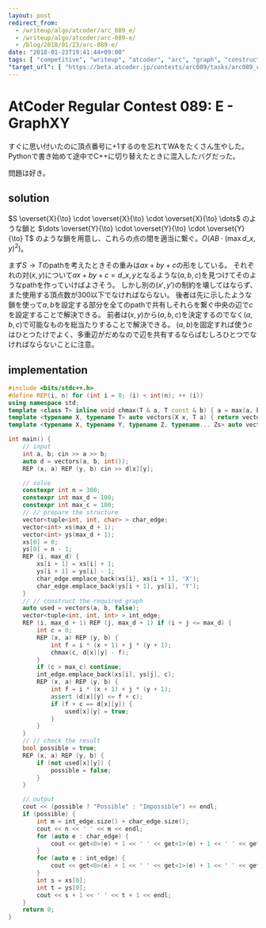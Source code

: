 ```yaml
---
layout: post
redirect_from:
  - /writeup/algo/atcoder/arc_089_e/
  - /writeup/algo/atcoder/arc-089-e/
  - /blog/2018/01/23/arc-089-e/
date: "2018-01-23T19:41:44+09:00"
tags: [ "competitive", "writeup", "atcoder", "arc", "graph", "construction" ]
"target_url": [ "https://beta.atcoder.jp/contests/arc089/tasks/arc089_c" ]
---
```


# AtCoder Regular Contest 089: E - GraphXY

すぐに思い付いたのに頂点番号に$+1$するのを忘れてWAをたくさん生やした。Pythonで書き始めて途中でC++に切り替えたときに混入したバグだった。

問題は好き。

## solution

$S \overset{X}{\to} \cdot \overset{X}{\to} \cdot \overset{X}{\to} \dots$ のような鎖と $\dots \overset{Y}{\to} \cdot \overset{Y}{\to} \cdot \overset{Y}{\to} T$ のような鎖を用意し、これらの点の間を適当に繋ぐ。$O(AB \cdot (\max d\_{x, y})^2)$。

まず$S \to T$のpathを考えたときその重みは$ax + by + c$の形をしている。
それぞれの対$(x, y)$について$ax + by + c = d\_{x, y}$となるような$(a, b, c)$を見つけてそのようなpathを作っていけばよさそう。
しかし別の$(x', y')$の制約を壊してはならず、また使用する頂点数が$300$以下でなければならない。
後者は先に示したような鎖を使って$a, b$を設定する部分を全てのpathで共有しそれらを繋ぐ中央の辺で$c$を設定することで解決できる。
前者は$(x, y)$から$(a, b, c)$を決定するのでなく$(a, b, c)$で可能なものを総当たりすることで解決できる。
$(a, b)$を固定すれば使う$c$はひとつたけでよく、多重辺がだめなので辺を共有するならばむしろひとつでなければならないことに注意。

## implementation

``` c++
#include <bits/stdc++.h>
#define REP(i, n) for (int i = 0; (i) < int(n); ++ (i))
using namespace std;
template <class T> inline void chmax(T & a, T const & b) { a = max(a, b); }
template <typename X, typename T> auto vectors(X x, T a) { return vector<T>(x, a); }
template <typename X, typename Y, typename Z, typename... Zs> auto vectors(X x, Y y, Z z, Zs... zs) { auto cont = vectors(y, z, zs...); return vector<decltype(cont)>(x, cont); }

int main() {
    // input
    int a, b; cin >> a >> b;
    auto d = vectors(a, b, int());
    REP (x, a) REP (y, b) cin >> d[x][y];

    // solve
    constexpr int n = 300;
    constexpr int max_d = 100;
    constexpr int max_c = 100;
    // // prepare the structure
    vector<tuple<int, int, char> > char_edge;
    vector<int> xs(max_d + 1);
    vector<int> ys(max_d + 1);
    xs[0] = 0;
    ys[0] = n - 1;
    REP (i, max_d) {
        xs[i + 1] = xs[i] + 1;
        ys[i + 1] = ys[i] - 1;
        char_edge.emplace_back(xs[i], xs[i + 1], 'X');
        char_edge.emplace_back(ys[i + 1], ys[i], 'Y');
    }
    // // construct the required graph
    auto used = vectors(a, b, false);
    vector<tuple<int, int, int> > int_edge;
    REP (i, max_d + 1) REP (j, max_d + 1) if (i + j <= max_d) {
        int c = 0;
        REP (x, a) REP (y, b) {
            int f = i * (x + 1) + j * (y + 1);
            chmax(c, d[x][y] - f);
        }
        if (c > max_c) continue;
        int_edge.emplace_back(xs[i], ys[j], c);
        REP (x, a) REP (y, b) {
            int f = i * (x + 1) + j * (y + 1);
            assert (d[x][y] <= f + c);
            if (f + c == d[x][y]) {
                used[x][y] = true;
            }
        }
    }
    // // check the result
    bool possible = true;
    REP (x, a) REP (y, b) {
        if (not used[x][y]) {
            possible = false;
        }
    }

    // output
    cout << (possible ? "Possible" : "Impossible") << endl;
    if (possible) {
        int m = int_edge.size() + char_edge.size();
        cout << n << ' ' << m << endl;
        for (auto e : char_edge) {
            cout << get<0>(e) + 1 << ' ' << get<1>(e) + 1 << ' ' << get<2>(e) << endl;
        }
        for (auto e : int_edge) {
            cout << get<0>(e) + 1 << ' ' << get<1>(e) + 1 << ' ' << get<2>(e) << endl;
        }
        int s = xs[0];
        int t = ys[0];
        cout << s + 1 << ' ' << t + 1 << endl;
    }
    return 0;
}
```
